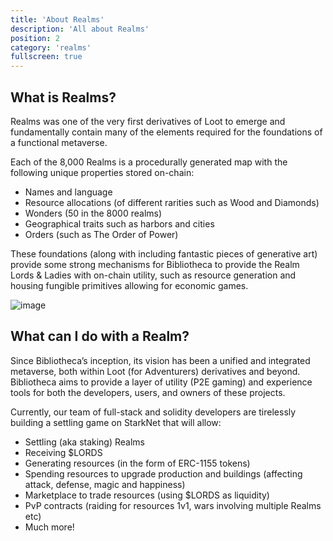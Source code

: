 ```yaml
---
title: 'About Realms'
description: 'All about Realms'
position: 2
category: 'realms'
fullscreen: true
---
```


## What is Realms?

Realms was one of the very first derivatives of Loot to emerge and fundamentally contain many of the elements required for the foundations of a functional metaverse.

Each of the 8,000 Realms is a procedurally generated map with the following unique properties stored on-chain:
- Names and language
- Resource allocations (of different rarities such as Wood and Diamonds)
- Wonders (50 in the 8000 realms)
- Geographical traits such as harbors and cities
- Orders (such as The Order of Power)

These foundations (along with including fantastic pieces of generative art) provide some strong mechanisms for Bibliotheca to provide the Realm Lords & Ladies with on-chain utility, such as resource generation and housing fungible primitives allowing for economic games.

![image](https://user-images.githubusercontent.com/91049656/142607553-d89f012a-8347-43ba-b0e4-594a60f234e1.png)

## What can I do with a Realm?

Since Bibliotheca’s inception, its vision has been a unified and integrated metaverse, both within Loot (for Adventurers) derivatives and beyond. Bibliotheca aims to provide a layer of utility (P2E gaming) and experience tools for both the developers, users, and owners of these projects.

Currently, our team of full-stack and solidity developers are tirelessly building a settling game on StarkNet that will allow:

- Settling (aka staking) Realms
- Receiving $LORDS
- Generating resources (in the form of ERC-1155 tokens)
- Spending resources to upgrade production and buildings (affecting attack, defense, magic and happiness)
- Marketplace to trade resources (using $LORDS as liquidity)
- PvP contracts (raiding for resources 1v1, wars involving multiple Realms etc)
- Much more! 
